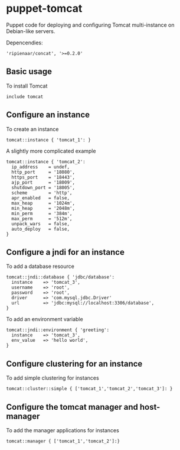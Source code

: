 puppet-tomcat
=============

Puppet code for deploying and configuring Tomcat multi-instance on Debian-like servers.

Depencendies:

    'ripienaar/concat', '>=0.2.0'

Basic usage
-------------------------
To install Tomcat

    include tomcat

Configure an instance
-------------------------
To create an instance

    tomcat::instance { 'tomcat_1': }

A slightly more complicated example

    tomcat::instance { 'tomcat_2':
      ip_address    = undef,
      http_port     = '18080',
      https_port    = '18443',
      ajp_port      = '18009',
      shutdown_port = '18005',
      scheme        = 'http',
      apr_enabled   = false,
      max_heap      = '1024m',
      min_heap      = '2048m',
      min_perm      = '384m',
      max_perm      = '512m',
      unpack_wars   = false,
      auto_deploy   = false,
    }

Configure a jndi for an instance
-------------------------
To add a database resource

    tomcat::jndi::database { 'jdbc/database':
      instance    => 'tomcat_3',
      username    => 'root',
      password    => 'root',
      driver      => 'com.mysql.jdbc.Driver'
      url         => 'jdbc:mysql://localhost:3306/database',
    }
    
To add an environment variable 

    tomcat::jndi::environment { 'greeting':
      instance    => 'tomcat_3',
      env_value   => 'hello world',
    }
    
Configure clustering for an instance
-------------------------
To add simple clustering for instances

    tomcat::cluster::simple { ['tomcat_1','tomcat_2','tomcat_3']: }

Configure the tomcat manager and host-manager
-------------------------
To add the manager applications for instances

    tomcat::manager { ['tomcat_1','tomcat_2']:}
